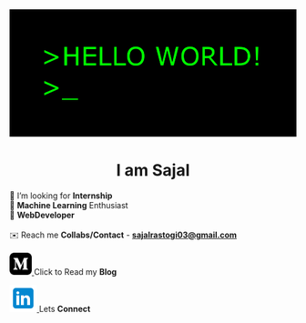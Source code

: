 
<img src="https://github.com/r-sajal/r-sajal/blob/master/hi.gif" width="1000" heigth="1000" />


<h1 align="center">I am Sajal</h1>

🤔 I’m looking for **Internship** <br>
🤖 **Machine Learning** Enthusiast<br>
🤘 **WebDeveloper** <br>
<br>
✉️ Reach me **Collabs/Contact** - **sajalrastogi03@gmail.com** <br>
<br>
<a href = "https://medium.com/@rsajal"> <img src = "https://github.com/r-sajal/r-sajal/blob/master/iconmonstr-medium-3.svg" height="39px" width="39px"> </a> Click to Read my **Blog**<br>

<a href = "https://medium.com/@rsajal"> <img src = "https://github.com/r-sajal/r-sajal/blob/master/icons8-linkedin.svg" height="48px" width="48px"> </a> Lets **Connect**<br>



 
